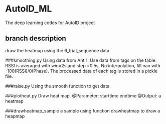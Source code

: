 # AutoID_ML
The deep learning codes for AutoID project

## branch description
draw the heatmap using the 6_trial_sequence data

###smoothing.py 
Using data from Ant 1. Use data from tags on the table.  RSSI is averaged with win=2s and step =0.5s. No interpolation, fill nan with -100(RSSI)/0(Phase). 
The processed data of each tag is stored in a pickle file.

###raise.py
Using the smooth function to get data.

###plotheat.py
Draw heat map.
@Parameter: starttime endtime
@Output: a heatmap

###drawheatmap_sample
a sample using function drawheatmap to draw a heapmap

